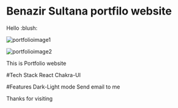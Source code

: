 
<h1>Benazir Sultana portfilo website</h1>
Hello :blush:

![portfolioimage1](https://user-images.githubusercontent.com/73729386/197356867-e1dfe27b-9b7a-4347-ba11-7781556f2d1f.png)

![portfolioimage2](https://user-images.githubusercontent.com/73729386/197356874-47609719-05ae-4dfd-9f93-f4a5d51b6b13.png)

This is Portfolio website

#Tech Stack
React
Chakra-UI


#Features
Dark-Light mode
Send email to me


Thanks for visiting
